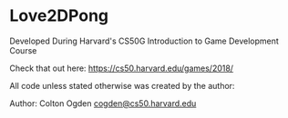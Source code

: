 # Love2DPong

Developed During Harvard's CS50G Introduction to Game Development Course

Check that out here: 
https://cs50.harvard.edu/games/2018/

All code unless stated otherwise was created by the author:

Author: Colton Ogden
cogden@cs50.harvard.edu
